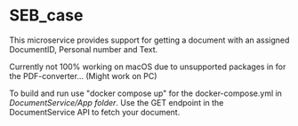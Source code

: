 # SEB_case
This microservice provides support for getting a document with an assigned DocumentID, Personal number and Text.

Currently not 100% working on macOS due to unsupported packages in for the PDF-converter... (Might work on PC)

To build and run use "docker compose up" for the docker-compose.yml in _DocumentService/App folder_.
Use the GET endpoint in the DocumentService API to fetch your document.

